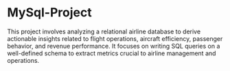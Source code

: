 # MySql-Project
This project involves analyzing a relational airline database to derive actionable insights related to flight operations, aircraft efficiency, passenger behavior, and revenue performance. It focuses on writing SQL queries on a well-defined schema to extract metrics crucial to airline management and operations.
